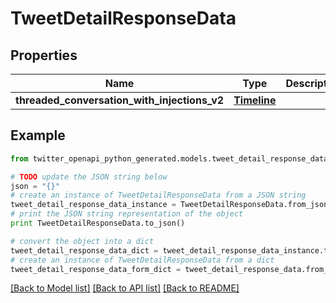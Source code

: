 # TweetDetailResponseData


## Properties

Name | Type | Description | Notes
------------ | ------------- | ------------- | -------------
**threaded_conversation_with_injections_v2** | [**Timeline**](Timeline.md) |  | 

## Example

```python
from twitter_openapi_python_generated.models.tweet_detail_response_data import TweetDetailResponseData

# TODO update the JSON string below
json = "{}"
# create an instance of TweetDetailResponseData from a JSON string
tweet_detail_response_data_instance = TweetDetailResponseData.from_json(json)
# print the JSON string representation of the object
print TweetDetailResponseData.to_json()

# convert the object into a dict
tweet_detail_response_data_dict = tweet_detail_response_data_instance.to_dict()
# create an instance of TweetDetailResponseData from a dict
tweet_detail_response_data_form_dict = tweet_detail_response_data.from_dict(tweet_detail_response_data_dict)
```
[[Back to Model list]](../README.md#documentation-for-models) [[Back to API list]](../README.md#documentation-for-api-endpoints) [[Back to README]](../README.md)


